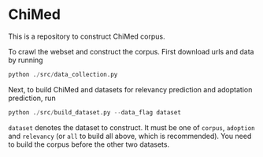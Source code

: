 # ChiMed

This is a repository to construct ChiMed corpus. 

To crawl the webset and construct the corpus. First download urls and data by running
```python
python ./src/data_collection.py
```

Next, to build ChiMed and datasets for relevancy prediction and adoptation prediction, run
```python
python ./src/build_dataset.py --data_flag dataset
```
```dataset``` denotes the dataset to construct. It must be one of ```corpus```, ```adoption``` and ```relevancy``` (or ```all``` to build all above, which is recommended). You need to build the corpus before the other two datasets.
